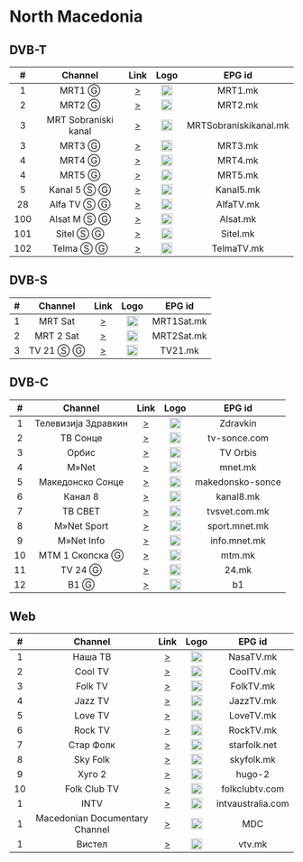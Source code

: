 <h1>North Macedonia</h1>

<h2>DVB-T</h2>

| #   | Channel        | Link  | Logo | EPG id |
|:---:|:--------------:|:-----:|:----:|:------:|
| 1   | MRT1 Ⓖ | [>](https://www.tvkaista.net/stream-forwarder/get.php?x=MRT1) | <img height="20" src="https://i.imgur.com/EkkyAE0.png"/> | MRT1.mk |
| 2   | MRT2 Ⓖ | [>](https://www.tvkaista.net/stream-forwarder/get.php?x=MRT2) | <img height="20" src="https://i.imgur.com/YvOrUnN.png"/> | MRT2.mk |
| 3   | MRT Sobraniski kanal | [>](https://www.tvkaista.net/stream-forwarder/get.php?x=SobraniskiKanal) | <img height="20" src="https://upload.wikimedia.org/wikipedia/commons/thumb/1/18/Logo_of_MRT_Assembly_Channel_%282012-%29.svg/634px-Logo_of_MRT_Assembly_Channel_%282012-%29.svg.png"/> | MRTSobraniskikanal.mk |
| 3   | MRT3 Ⓖ | [>](https://www.tvkaista.net/stream-forwarder/get.php?x=MRT3) | <img height="20" src="https://upload.wikimedia.org/wikipedia/commons/thumb/2/2c/Logo_of_MRT_3_%282020-%29.svg/640px-Logo_of_MRT_3_%282020-%29.svg.png"/> | MRT3.mk |
| 4   | MRT4 Ⓖ | [>](https://www.tvkaista.net/stream-forwarder/get.php?x=MRT4) | <img height="20" src="https://upload.wikimedia.org/wikipedia/commons/thumb/6/68/Logo_of_MRT_4_%282020-%29.svg/640px-Logo_of_MRT_4_%282020-%29.svg.png"/> | MRT4.mk |
| 4   | MRT5 Ⓖ | [>](https://www.tvkaista.net/stream-forwarder/get.php?x=MRT5) | <img height="20" src="https://upload.wikimedia.org/wikipedia/commons/thumb/2/22/Logo_of_MRT_5_%282020-%29.svg/640px-Logo_of_MRT_5_%282020-%29.svg.png"/> | MRT5.mk |
| 5   | Kanal 5 Ⓢ Ⓖ | [>](https://vipottbpkstream.vip.hr/Content/onevip-hls/Live/Channel(Kanal_5)/index.m3u8) | <img height="20" src="https://i.imgur.com/Qw7N3S2.png"/> | Kanal5.mk |
| 28  | Alfa TV Ⓢ Ⓖ | [>](https://vipottbpkstream.vip.hr/Content/onevip-hls/Live/Channel(Alfa)/index.m3u8) | <img height="20" src="https://i.imgur.com/5BSyXfr.png"/> | AlfaTV.mk |
| 100 | Alsat M Ⓢ Ⓖ | [>](https://vipottbpkstream.vip.hr/Content/onevip-hls/Live/Channel(Alsat_M)/index.m3u8) | <img height="20" src="https://upload.wikimedia.org/wikipedia/commons/thumb/7/72/Logo_of_Alsat_TV_%282020-%29.svg/640px-Logo_of_Alsat_TV_%282020-%29.svg.png"/> | Alsat.mk |
| 101 | Sitel Ⓢ Ⓖ | [>](https://vipottbpkstream.vip.hr/Content/onevip-hls/Live/Channel(Sitel)/index.m3u8) | <img height="20" src="https://i.imgur.com/pdobwKt.png"/> | Sitel.mk |
| 102 | Telma Ⓢ Ⓖ | [>](https://vipottbpkstream.vip.hr/Content/onevip-hls/Live/Channel(Telma)/index.m3u8) | <img height="20" src="https://upload.wikimedia.org/wikipedia/commons/thumb/3/33/Logo_of_Telma_%282016-%29.svg/497px-Logo_of_Telma_%282016-%29.svg.png"/> | TelmaTV.mk |

<h2>DVB-S</h2>

| #   | Channel        | Link  | Logo | EPG id |
|:---:|:--------------:|:-----:|:----:|:------:|
| 1   | MRT Sat   | [>](https://www.tvkaista.net/stream-forwarder/get.php?x=MRT1Sat) | <img height="20" src="https://upload.wikimedia.org/wikipedia/commons/thumb/6/61/Logo_of_MRT_SAT_%282012-%29.svg/640px-Logo_of_MRT_SAT_%282012-%29.svg.png"/> | MRT1Sat.mk |
| 2   | MRT 2 Sat | [>](https://www.tvkaista.net/stream-forwarder/get.php?x=MRT2Sat) | <img height="20" src="https://upload.wikimedia.org/wikipedia/commons/thumb/3/3f/Logo_of_MRT_2_SAT_%282012-%29.svg/640px-Logo_of_MRT_2_SAT_%282012-%29.svg.png"/> | MRT2Sat.mk |
| 3   | TV 21 Ⓢ Ⓖ | [>](https://vipottbpkstream.vip.hr/Content/onevip-hls/Live/Channel(TV21)/index.m3u8) | <img height="20" src="https://upload.wikimedia.org/wikipedia/commons/thumb/1/1e/Logo_of_TV21_Macedonia.svg/640px-Logo_of_TV21_Macedonia.svg.png"/> | TV21.mk |

<h2>DVB-C</h2>

| #   | Channel        | Link  | Logo | EPG id |
|:---:|:--------------:|:-----:|:----:|:------:|
| 1 | Телевизија Здравкин | [>](http://zdravkin.hugo.mk:1935/live/zdravkin/playlist.m3u8) | <img height="20" src="https://i.imgur.com/kSmcAER.png"/> | Zdravkin |
| 2 | ТВ Сонце | [>](https://media2.streambrothers.com:1936/8142/8142/playlist.m3u8) | <img height="20" src="https://i.imgur.com/LblSsIv.png"/> | tv-sonce.com |
| 3 | Орбис | [>](http://tvorbis.hugo.mk:1935/live/orbistv/index.m3u8) | <img height="20" src="https://upload.wikimedia.org/wikipedia/commons/6/6f/Orbis-logo.png"/> | TV Orbis |
| 4 | M»Net | [>](http://ares.mnet.mk/hls/mnet.m3u8) | <img height="20" src="https://i.imgur.com/JWHcGMX.png"/> | mnet.mk |
| 5 | Македонско Сонце | [>](https://media2.streambrothers.com:1936/8128/8128/playlist.m3u8) | <img height="20" src="https://i.imgur.com/b97qVaV.png"/> | makedonsko-sonce |
| 6 | Канал 8 | [>](http://kanal8.hugo.mk:1935/live/kanal8/index.m3u8) | <img height="20" src="https://i.imgur.com/5skC7be.png"/> | kanal8.mk |
| 7 | ТВ СВЕТ | [>](http://tvsvet.hugo.mk:1936/live/tvsvet/stream/3.m3u8) | <img height="20" src="https://i.imgur.com/R79xT60.png"/> | tvsvet.com.mk |
| 8 | M»Net Sport | [>](http://ares.mnet.mk/hls/mnet-sport.m3u8) | <img height="20" src="https://i.imgur.com/q3DV2gP.png"/> | sport.mnet.mk |
| 9 | M»Net Info | [>](http://ares.mnet.mk/hls/mnet-info.m3u8) | <img height="20" src="https://i.imgur.com/O26HEyC.png"/> | info.mnet.mk |
| 10 | MTM 1 Скопска Ⓖ | [>](https://vipottbpkstream.vip.hr/Content/onevip-hls/Live/Channel(MTM)/index.m3u8) | <img height="20" src="https://i.imgur.com/w6Uy2Zd.png"/> | mtm.mk |
| 11 | TV 24 Ⓖ | [>](https://vipottbpkstream.vip.hr/Content/onevip-hls/Live/Channel(TV_24)/index.m3u8) | <img height="20" src="https://i.imgur.com/MFKeNZx.png"/> | 24.mk |
| 12 | B1 Ⓖ | [>](https://vipottbpkstream.vip.hr/Content/onevip-hls/Live/Channel(Shutel)/index.m3u8) | <img height="20" src="https://i.imgur.com/UgUpZ2M.png"/> | b1 |

<h2>Web</h2>

| #   | Channel        | Link  | Logo | EPG id |
|:---:|:--------------:|:-----:|:----:|:------:|
| 1   | Наша ТВ | [>](https://stream.nasatv.com.mk/hls/nasatv_live.m3u8) | <img height="20" src="https://i.imgur.com/EOLrXvB.png"/> | NasaTV.mk |
| 2   | Cool TV | [>](https://stream.nasatv.com.mk/cooltv/hls/cooltv_live.m3u8) | <img height="20" src="https://i.imgur.com/2tFrjUz.png"/> | CoolTV.mk |
| 3   | Folk TV | [>](https://stream.nasatv.com.mk/folktv/hls/folktv_live.m3u8) | <img height="20" src="https://i.imgur.com/4b9aZ9P.png"/> | FolkTV.mk |
| 4   | Jazz TV | [>](https://stream.nasatv.com.mk/jazztv/hls/jazztv_live.m3u8) | <img height="20" src="https://i.imgur.com/4b9aZ9P.png"/> | JazzTV.mk |
| 5   | Love TV | [>](https://stream.nasatv.com.mk/lovetv/hls/lovetv_live.m3u8) | <img height="20" src="https://i.imgur.com/B8iaejQ.png"/> | LoveTV.mk |
| 6   | Rock TV | [>](https://stream.nasatv.com.mk/rocktv/hls/rocktv_live.m3u8) | <img height="20" src="https://i.imgur.com/Y9miDQo.png"/> | RockTV.mk |
| 7 | Стар Фолк | [>](https://live.muzickatv.mk/live/StarMusic.m3u8) | <img height="20" src="https://i.imgur.com/7RstQYI.png"/> | starfolk.net |
| 8 | Sky Folk | [>](https://skyfolk.mk/live.m3u8) | <img height="20" src="https://i.imgur.com/xRw4Hmu.png"/> | skyfolk.mk |
| 9 | Хуго 2 | [>](http://fta.hugo.mk:1935/live/tvhugo/stream/2.m3u8) | <img height="20" src="https://i.imgur.com/yb3xjOZ.png"/> | hugo-2 |
| 10 | Folk Club TV| [>](http://tv1.intv.mk:1935/live2/folkklub/index.m3u8) | <img height="20" src="https://i.imgur.com/vkGFSl8.png"/> | folkclubtv.com |
| 1 | INTV | [>](http://tv1.intv.mk:1935/live/intv/index.m3u8) | <img height="20" src="https://i.imgur.com/K7BSjqY.png"/> | intvaustralia.com |
| 1 | Macedonian Documentary Channel | [>](https://giganet.mk/hls/macdoc.m3u8) | <img height="20" src="https://i.imgur.com/uYyG2oA.png"/> | MDC |
| 1 | Вистел| [>](https://live.vtv.mk/live/vtv/chunks.m3u8) | <img height="20" src="https://i.imgur.com/MbM0E6L.png"/> | vtv.mk |
